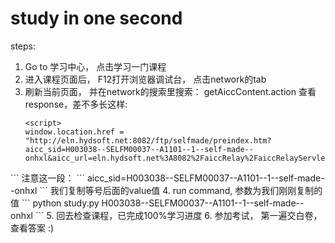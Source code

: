 
# study in one second

steps:

1. Go to 学习中心， 点击学习一门课程
2. 进入课程页面后， F12打开浏览器调试台， 点击network的tab
3. 刷新当前页面， 并在network的搜索里搜索： getAiccContent.action
    查看response，差不多长这样:
    ```
    <script>
	window.location.href = "http://eln.hydsoft.net:8082/ftp/selfmade/preindex.htm?aicc_sid=H003038--SELFM00037--A1101--1--self-made--onhxl&aicc_url=eln.hydsoft.net%3A8082%2FaiccRelay%2FaiccRelayServlet&aujid=SELFM00037001001000X020001&CBTLAUNCH=SELFM00037_X_A1101_X_http%3A%2F%2Feln.hydsoft.net%3A8082%2Fftp%2Fselfmade%2FSELFM00037%2FSELFM00037_B11_8v4f_File.swf%26convert%3Dtrue";
</script>
    ```
注意这一段：
```
aicc_sid=H003038--SELFM00037--A1101--1--self-made--onhxl
```
我们复制等号后面的value值
4. run command, 参数为我们刚刚复制的值
```
python study.py H003038--SELFM00037--A1101--1--self-made--onhxl
```
5. 回去检查课程，已完成100%学习进度
6. 参加考试， 第一遍交白卷， 查看答案 :)